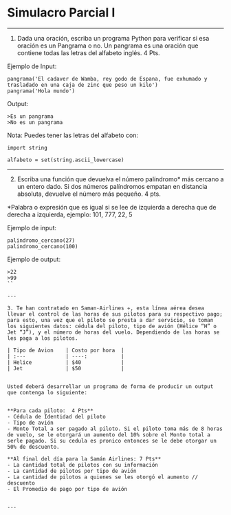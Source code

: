 # Simulacro Parcial I

---

1. Dada una oración, escriba un programa Python para verificar si esa oración es un Pangrama o no. Un pangrama es una oración que contiene todas las letras del alfabeto inglés.
 4 Pts.

Ejemplo de Input:
```
pangrama('El cadaver de Wamba, rey godo de Espana, fue exhumado y trasladado en una caja de zinc que peso un kilo')
pangrama('Hola mundo')
```

Output:
```
>Es un pangrama
>No es un pangrama
```

Nota:
Puedes tener las letras del alfabeto con:

```
import string 

alfabeto = set(string.ascii_lowercase) 
```

---

2. Escriba una función que devuelva el número palíndromo* más cercano a un entero dado. Si dos números palíndromos empatan en distancia absoluta, devuelve el número más pequeño.
4 pts.

*Palabra o expresión que es igual si se lee de izquierda a derecha que de derecha a izquierda, ejemplo: 101, 777, 22, 5

Ejemplo de input:
```
palindromo_cercano(27)
palindromo_cercano(100)
```
Ejemplo de output:
```
>22
>99
``

---

3. Te han contratado en Saman-Airlines ✈️, esta línea aérea desea llevar el control de las horas de sus pilotos para su respectivo pago; para esto, una vez que el piloto se presta a dar servicio, se toman los siguientes datos: cédula del piloto, tipo de avión (Hélice “H” o Jet “J”), y el número de horas del vuelo. Dependiendo de las horas se les paga a los pilotos. 

| Tipo de Avion    | Costo por hora  |
| :---             | ----:           | 
| Helice           | $40             |
| Jet              | $50             | 


Usted deberá desarrollar un programa de forma de producir un output que contenga lo siguiente: 


**Para cada piloto:  4 Pts**
- Cédula de Identidad del piloto
- Tipo de avión 
- Monto Total a ser pagado al piloto. Si el piloto toma más de 8 horas de vuelo, se le otorgará un aumento del 10% sobre el Monto total a serle pagado. Si su cedula es pronico entonces se le debe otorgar un 50% de descuento.

**Al final del día para la Samán Airlines: 7 Pts**
- La cantidad total de pilotos con su información 
- La cantidad de pilotos por tipo de avión 
- La cantidad de pilotos a quienes se les otorgó el aumento // descuento
- El Promedio de pago por tipo de avión 


---
